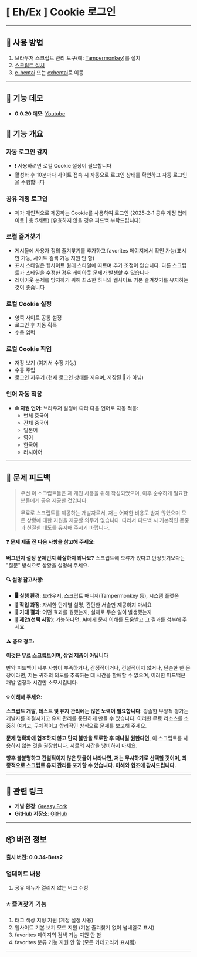 # **[ Eh/Ex ] Cookie 로그인**

---

## **👻 사용 방법**

1. 브라우저 스크립트 관리 도구(예: [Tampermonkey](https://chrome.google.com/webstore/detail/tampermonkey/dhdgffkkebhmkfjojejmpbldmpobfkfo))를 설치
2. [스크립트 설치](https://update.greasyfork.org/scripts/470710/%5BEEx-Hentai%5D%20AutoLogin.user.js)
3. [e-hentai](https://e-hentai.org/) 또는 [exhentai](https://exhentai.org/)로 이동

---

## **👀 기능 데모**

- **0.0.20 데모**: [Youtube](https://www.youtube.com/watch?v=NOidYkgINY8)


## **📜 기능 개요**

### **자동 로그인 감지**
- ❗️ 사용하려면 로컬 Cookie 설정이 필요합니다
- 활성화 후 10분마다 사이트 접속 시 자동으로 로그인 상태를 확인하고 자동 로그인을 수행합니다

### **공유 계정 로그인**
- 제가 개인적으로 제공하는 Cookie를 사용하여 로그인 (2025-2-1 공유 계정 업데이트 | 총 5세트) [유효하지 않을 경우 피드백 부탁드립니다]

### **로컬 즐겨찾기**
- 게시물에 사용자 정의 즐겨찾기를 추가하고 favorites 페이지에서 확인 가능(표시만 가능, 사이트 검색 기능 지원 안 함)
- 표시 스타일은 웹사이트 원래 스타일에 따르며 추가 조정이 없습니다. 다른 스크립트가 스타일을 수정한 경우 레이아웃 문제가 발생할 수 있습니다
- 레이아웃 문제를 방지하기 위해 최소한 하나의 웹사이트 기본 즐겨찾기를 유지하는 것이 좋습니다

### **로컬 Cookie 설정**
- 양쪽 사이트 공통 설정
- 로그인 후 자동 획득
- 수동 입력

### **로컬 Cookie 작업**
- 저장 보기 (여기서 수정 가능)
- 수동 주입
- 로그인 지우기 (현재 로그인 상태를 지우며, 저장된 🍪가 아님)

### **언어 자동 적응**
- **🌐 지원 언어**: 브라우저 설정에 따라 다음 언어로 자동 적응:
  - 번체 중국어
  - 간체 중국어
  - 일본어
  - 영어
  - 한국어
  - 러시아어

---

## 📣 문제 피드백

> 우선 이 스크립트들은 제 개인 사용을 위해 작성되었으며, 이후 순수하게 필요한 분들에게 공유 제공한 것입니다.
>
> 무료로 스크립트를 제공하는 개발자로서, 저는 어떠한 비용도 받지 않았으며 모든 상황에 대한 지원을 제공할 의무가 없습니다. 따라서 피드백 시 기본적인 존중과 친절한 태도를 유지해 주시기 바랍니다.

#### ❓ 문제 제출 전 다음 사항을 참고해 주세요:

**버그인지 설정 문제인지 확실하지 않나요?** 스크립트에 오류가 있다고 단정짓기보다는 "질문" 방식으로 상황을 설명해 주세요.

#### 🔍 설명 참고사항:

- **🖥️ 실행 환경**: 브라우저, 스크립트 매니저(Tampermonkey 등), 시스템 플랫폼
- **🧭 작업 과정**: 자세한 단계별 설명, 간단한 서술만 제공하지 마세요
- **🎯 기대 결과**: 어떤 효과를 원했는지, 실제로 무슨 일이 발생했는지
- **🤖 제안(선택 사항)**: 가능하다면, AI에게 문제 이해를 도움받고 그 결과를 첨부해 주세요

#### ⚠️ 중요 경고:

**이것은 무료 스크립트이며, 상업 제품이 아닙니다**

만약 피드백이 세부 사항이 부족하거나, 감정적이거나, 건설적이지 않거나, 단순한 한 문장이라면, 저는 귀하의 의도를 추측하는 데 시간을 할애할 수 없으며, 이러한 피드백은 개발 열정과 시간만 소모시킵니다.

#### 💡 이해해 주세요:

**스크립트 개발, 테스트 및 유지 관리에는 많은 노력이 필요합니다**. 경솔한 부정적 평가는 개발자를 좌절시키고 유지 관리를 중단하게 만들 수 있습니다. 이러한 무료 리소스를 소중히 여기고, 구체적이고 합리적인 방식으로 문제를 보고해 주세요.

**문제 명확화에 협조하지 않고 단지 불만을 토로한 후 떠나길 원한다면**, 이 스크립트를 사용하지 않는 것을 권장합니다. 서로의 시간을 낭비하지 마세요.

**향후 불분명하고 건설적이지 않은 댓글이 나타나면, 저는 무시하기로 선택할 것이며, 최종적으로 스크립트 유지 관리를 포기할 수 있습니다. 이해와 협조에 감사드립니다.**

---

## **🔗 관련 링크**

- **개발 환경**: [Greasy Fork](https://greasyfork.org/zh-TW/users/989635-canaan-hs)  
- **GitHub 저장소**: [GitHub](https://github.com/Canaan-HS/MonkeyScript/tree/main/ExAutoLogin)

---

## **📦 버전 정보**

**출시 버전: 0.0.34-Beta2**

### **업데이트 내용**
1. 공유 메뉴가 열리지 않는 버그 수정

### **⭐ 즐겨찾기 기능**
1. 태그 색상 지정 지원 (계정 설정 사용)
2. 웹사이트 기본 보기 모드 지원 (기본 즐겨찾기 없이 썸네일로 표시)
3. favorites 페이지의 검색 기능 지원 안 함
4. favorites 분류 기능 지원 안 함 (모든 카테고리가 표시됨)

---